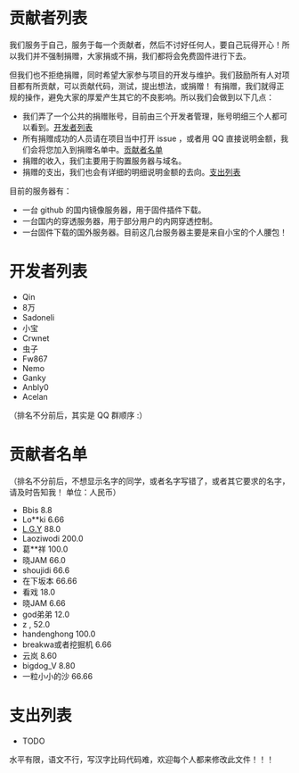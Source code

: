 贡献者列表
==========
我们服务于自己，服务于每一个贡献者，然后不讨好任何人，要自己玩得开心！所以我们并不强制捐赠，大家捐或不捐，我们都将会免费固件进行下去。

但我们也不拒绝捐赠，同时希望大家参与项目的开发与维护。我们鼓励所有人对项目都有所贡献，可以贡献代码，测试，提出想法，或捐赠！
有捐赠，我们就得正规的操作，避免大家的厚爱产生其它的不良影响。所以我们会做到以下几点：

* 我们弄了一个公共的捐赠账号，目前由三个开发者管理，账号明细三个人都可以看到。[开发者列表](#开发者列表)
* 所有捐赠成功的人员请在项目当中打开 issue ，或者用 QQ 直接说明金额，我们会将您加入到捐赠名单中。[贡献者名单](#贡献者名单)
* 捐赠的收入，我们主要用于购置服务器与域名。
* 捐赠的支出，我们也会有详细的明细说明金额的去向。[支出列表](#支出列表)

目前的服务器有：
* 一台 github 的国内镜像服务器，用于固件插件下载。
* 一台国内的穿透服务器，用于部分用户的内网穿透控制。
* 一台固件下载的国外服务器。目前这几台服务器主要是来自小宝的个人腰包！

开发者列表
==========

* Qin
* 8万
* Sadoneli
* 小宝
* Crwnet
* 虫子
* Fw867
* Nemo
* Ganky
* Anbly0
* Acelan

（排名不分前后，其实是 QQ 群顺序 :）

贡献者名单
========

（排名不分前后，不想显示名字的同学，或者名字写错了，或者其它要求的名字，请及时告知我！ 单位：人民币）

* Bbis 8.8
* Lo**ki 6.66
* [L.G.Y](https://twitter.com/lingaoyi) 88.0
* Laoziwodi 200.0
* 葛**祥 100.0
* 晓JAM 66.0
* shoujidi 66.6
* 在下坂本 66.66
* 看戏 18.0
* 晓JAM 6.66
* god弟弟 12.0
* z  , 52.0
* handenghong 100.0
* breakwa或者挖掘机 6.66
* 云岚 8.60
* bigdog_V 8.80
* 一粒小小的沙 66.66


支出列表
========

* TODO

水平有限，语文不行，写汉字比码代码难，欢迎每个人都来修改此文件！！！
